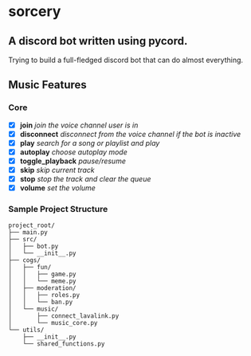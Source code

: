 # sorcery
## A discord bot written using pycord.
Trying to build a full-fledged discord bot that can do almost everything.

## Music Features
### Core

- [x] **join** *join the voice channel user is in*
- [x] **disconnect** *disconnect from the voice channel if the bot is inactive*
- [x] **play** *search for a song or playlist and play*
- [x] **autoplay** *choose autoplay mode*
- [x] **toggle_playback** *pause/resume*
- [x] **skip** *skip current track*
- [x] **stop** *stop the track and clear the queue*
- [x] **volume** *set the volume*

### Sample Project Structure
```
project_root/
├── main.py
├── src/
│   ├── bot.py
│   └── __init__.py
├── cogs/
│   ├── fun/
│   │   ├── game.py
│   │   └── meme.py
│   ├── moderation/
│   │   ├── roles.py
│   │   └── ban.py
│   └── music/
│       ├── connect_lavalink.py
│       └── music_core.py
└── utils/
    ├── __init__.py
    └── shared_functions.py
```
